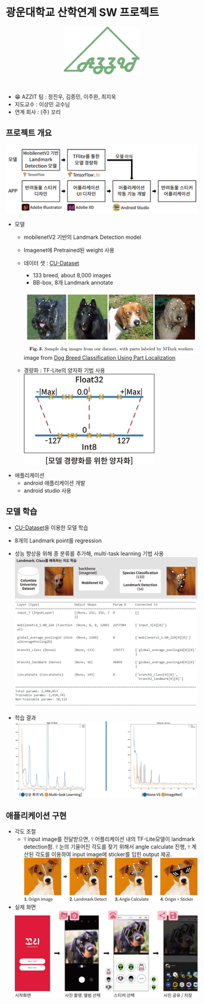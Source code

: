 # 광운대학교 산학연계 SW 프로젝트

<p align="center"><img src="./images/azzit_logo.svg" style="width: 200px"></p><br>

- 😁 AZZIT 팀 : 정진우, 김종민, 이주완, 최지욱   
- 지도교수 : 이상민 교수님   
- 연계 회사 : (주) 꼬리 

## 프로젝트 개요    

![overview](./images/project_overview.png)
  * 모델   
    - mobilenetV2 기반의 Landmark Detection model
    - Imagenet에 Pretrained된 weight 사용
    - 데이터 셋 : [CU-Dataset](https://link.springer.com/chapter/10.1007/978-3-642-33718-5_13)
      - 133 breed, about 8,000 images
      - BB-box, 8개 Landmark annotate
      
      ![dataset](./images/dataset.png)     
      image from [Dog Breed Classification Using Part Localization](https://link.springer.com/chapter/10.1007/978-3-642-33718-5_13)

    - 경량화 : TF-Lite의 양자화 기법 사용 \
     ![lite](./images/lite.jpg)
  * 애플리케이션
    * android 애플리케이션 개발
    * android studio 사용
## 모델 학습

  -  [CU-Dataset](https://link.springer.com/chapter/10.1007/978-3-642-33718-5_13)을 이용한 모델 학습
  -  8개의 Landmark point를 regression
  -  성능 향상을 위해 종 분류를 추가해, multi-task learning 기법 사용
     ![model structure](./images/model_structer.jpg)
     ![model seq](./images/model_seq.png)


  - 학습 결과 \
     ![loss](./images/loss_comp.jpg)     
## 애플리케이션 구현

  - 각도 조절
    - ⫯ input image를 전달받으면, ⫯ 어플리케이션 내의 TF-Lite모델이 landmark detection함. ⫯ 눈의 기울어진 각도를 찾기 위해서 angle calculate 진행, ⫯ 계산된 각도를 이용하여 input image에 sticker를 입힌 output 제공.
     ![angle](./images/app_funcflow.jpg)
  - 실제 화면
     ![app](./images/app_flowchart.jpg)
